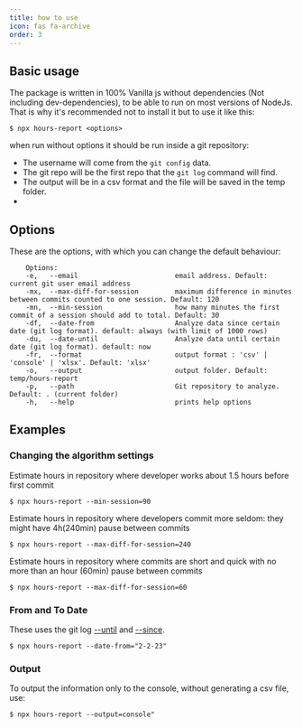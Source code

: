 ```yaml
---
title: how to use
icon: fas fa-archive
order: 3
---
```


## Basic usage

The package is written in 100% Vanilla js without dependencies (Not including dev-dependencies), to be able to run on most versions of NodeJs. That is why it's recommended not to install it but to use it like this:

```console
$ npx hours-report <options>
```

when run without options it should be run inside a git repository:

- The username will come from the `git config` data.
- The git repo will be the first repo that the `git log` command will find.
- The output will be in a csv format and the file will be saved in the temp folder.
-

## Options

These are the options, with which you can change the default behaviour:

```text
    Options:
    -e,   --email                        email address. Default: current git user email address
    -mx,  --max-diff-for-session         maximum difference in minutes between commits counted to one session. Default: 120
    -mn,  --min-session                  how many minutes the first commit of a session should add to total. Default: 30
    -df,  --date-from                    Analyze data since certain date (git log format). default: always (with limit of 1000 rows)
    -du,  --date-until                   Analyze data until certain date (git log format). default: now
    -fr,  --format                       output format : 'csv' | 'console' | 'xlsx'. Default: 'xlsx'
    -o,   --output                       output folder. Default: temp/hours-report
    -p,   --path                         Git repository to analyze. Default: . (current folder)
    -h,   --help                         prints help options
```

## Examples

### Changing the algorithm settings

Estimate hours in repository where developer works about 1.5 hours before first commit

```console
$ npx hours-report --min-session=90
```

Estimate hours in repository where developers commit more seldom: they might have 4h(240min) pause between commits

```console
$ npx hours-report --max-diff-for-session=240
```

Estimate hours in repository where commits are short and quick with no more than an hour (60min) pause between commits

```console
$ npx hours-report --max-diff-for-session=60
```

### From and To Date

These uses the git log [--until](https://git-scm.com/docs/git-log#Documentation/git-log.txt---untilltdategt)
and [--since](https://git-scm.com/docs/git-log#Documentation/git-log.txt---sinceltdategt).

```console
$ npx hours-report --date-from="2-2-23"
```

### Output

To output the information only to the console, without generating a csv file, use:

```console
$ npx hours-report --output=console"
```
